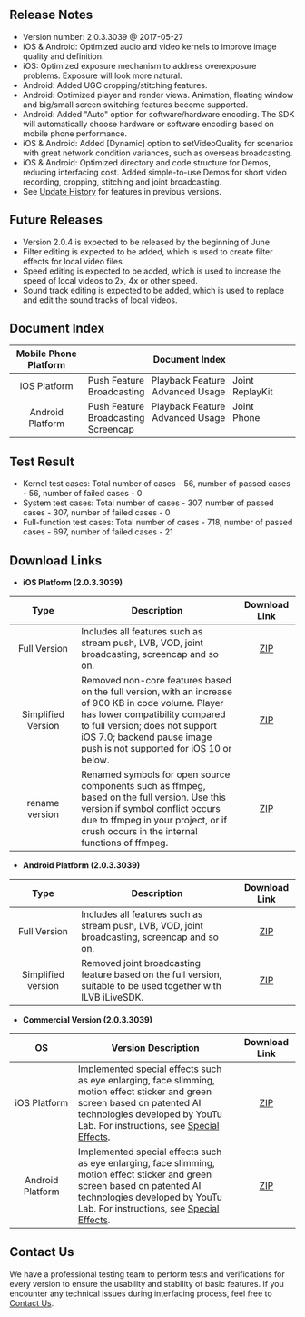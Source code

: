 ## Release Notes
- Version number: 2.0.3.3039 @ 2017-05-27
- iOS & Android: Optimized audio and video kernels to improve image quality and definition.
- iOS: Optimized exposure mechanism to address overexposure problems. Exposure will look more natural.
- Android: Added UGC cropping/stitching features.
- Android: Optimized player and render views. Animation, floating window and big/small screen switching features become supported.
- Android: Added "Auto" option for software/hardware encoding. The SDK will automatically choose hardware or software encoding based on mobile phone performance.
- iOS & Android: Added [Dynamic] option to setVideoQuality for scenarios with great network condition variances, such as overseas broadcasting.
- iOS & Android: Optimized directory and code structure for Demos, reducing interfacing cost. Added simple-to-use Demos for short video recording, cropping, stitching and joint broadcasting.
- See [Update History](https://cloud.tencent.com/document/product/454/7878) for features in previous versions.


## Future Releases
- Version 2.0.4 is expected to be released by the beginning of June
- Filter editing is expected to be added, which is used to create filter effects for local video files.
- Speed editing is expected to be added, which is used to increase the speed of local videos to 2x, 4x or other speed.
- Sound track editing is expected to be added, which is used to replace and edit the sound tracks of local videos.

## Document Index

| Mobile Phone Platform | Document Index |
|:-------:|---------|
| iOS Platform | Push Feature &nbsp; Playback Feature &nbsp; Joint Broadcasting &nbsp; Advanced Usage &nbsp; ReplayKit  | 
| Android Platform | Push Feature &nbsp; Playback Feature &nbsp; Joint Broadcasting &nbsp; Advanced Usage &nbsp; Phone Screencap | 

## Test Result
- Kernel test cases: Total number of cases - 56, number of passed cases - 56, number of failed cases - 0
- System test cases: Total number of cases - 307, number of passed cases - 307, number of failed cases - 0
- Full-function test cases: Total number of cases - 718, number of passed cases - 697, number of failed cases - 21 

## Download Links
<style>
table th:nth-of-type(1) {  width:  150px; }
table th:nth-of-type(2) {  width:  550px; }
table th:nth-of-type(3) {  width:  100px; }
</style>

- **iOS Platform (2.0.3.3039)**

| Type | Description | Download Link |
| :---------: |  ---- | :----: | 
| Full Version  |  Includes all features such as stream push, LVB, VOD, joint broadcasting, screencap and so on.  | [ZIP](http://download-1252463788.cossh.myqcloud.com/RTMPSDKiOS2.0.3.3039.zip)  |
| Simplified Version  |  Removed non-core features based on the full version, with an increase of 900 KB in code volume. Player has lower compatibility compared to full version; does not support iOS 7.0; backend pause image push is not supported for iOS 10 or below.  | [ZIP](http://download-1252463788.cossh.myqcloud.com/RTMPSDKiOSSimple2.0.3.3039.zip)  |
| rename version  |  Renamed symbols for open source components such as ffmpeg, based on the full version. Use this version if symbol conflict occurs due to ffmpeg in your project, or if crush occurs in the internal functions of ffmpeg.  | [ZIP](http://download-1252463788.cossh.myqcloud.com/RTMPSDKiOSRename2.0.3.3039.zip) |

- **Android Platform (2.0.3.3039)**

| Type | Description | Download Link |
| :---------: |  ---- | :----: | 
| Full Version  | Includes all features such as stream push, LVB, VOD, joint broadcasting, screencap and so on.  | [ZIP](http://download-1252463788.cossh.myqcloud.com/RTMPSDKAndroid2.0.3.3039.zip)  |
| Simplified version  | Removed joint broadcasting feature based on the full version, suitable to be used together with ILVB iLiveSDK.  | [ZIP](http://download-1252463788.cossh.myqcloud.com/RTMPSDKAndroidSimple2.0.3.3039.zip)  |

- **Commercial Version (2.0.3.3039)**

| OS | Version Description | Download Link |
| :---------: |  ---- | :----: | 
| iOS Platform  | Implemented special effects such as eye enlarging, face slimming, motion effect sticker and green screen based on patented AI technologies developed by YouTu Lab. For instructions, see [Special Effects](https://cloud.tencent.com/document/product/454/9018).  | [ZIP](http://downloadfix-1252463788.cosgz.myqcloud.com/RTMPSDKIOSPitu.zip) |
| Android Platform  | Implemented special effects such as eye enlarging, face slimming, motion effect sticker and green screen based on patented AI technologies developed by YouTu Lab. For instructions, see [Special Effects](https://cloud.tencent.com/document/product/454/9018).  | [ZIP](http://downloadfix-1252463788.cosgz.myqcloud.com/RTMPSDKAndroidPitu.zip) |

## Contact Us
We have a professional testing team to perform tests and verifications for every version to ensure the usability and stability of basic features. If you encounter any technical issues during interfacing process, feel free to [Contact Us](https://cloud.tencent.com/document/product/454/7998).


